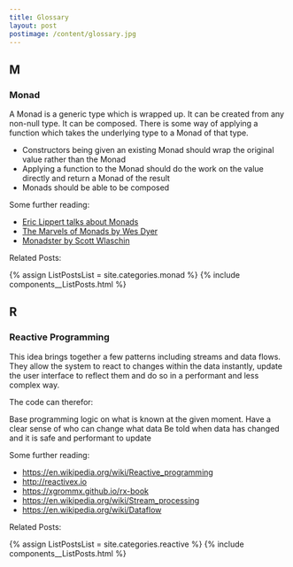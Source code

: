 ```yaml
---
title: Glossary
layout: post
postimage: /content/glossary.jpg
---
```


M
---

### Monad

A Monad is a generic type which is wrapped up. It can be created from any non-null type. It can be composed. There is some way of applying a function which takes the underlying type to a Monad of that type.

 - Constructors being given an existing Monad should wrap the original value rather than the Monad
 - Applying a function to the Monad should do the work on the value directly and return a Monad of the result
 - Monads should be able to be composed
 
Some further reading:

 - [Eric Lippert talks about Monads](https://ericlippert.com/category/monads/)
 - [The Marvels of Monads by Wes Dyer](https://blogs.msdn.microsoft.com/wesdyer/2008/01/10/the-marvels-of-monads/)
 - [Monadster by Scott Wlaschin](https://fsharpforfunandprofit.com/monadster/)

Related Posts:

{% assign ListPostsList = site.categories.monad %}
{% include components__ListPosts.html %}

R
---

### Reactive Programming

This idea brings together a few patterns including streams and data flows. They allow the system to react to changes within the data instantly, update the user interface to reflect them and do so in a performant and less complex way.

The code can therefor:

Base programming logic on what is known at the given moment.
Have a clear sense of who can change what data
Be told when data has changed and it is safe and performant to update

Some further reading:

 - <https://en.wikipedia.org/wiki/Reactive_programming>
 - <http://reactivex.io>
 - <https://xgrommx.github.io/rx-book>
 - <https://en.wikipedia.org/wiki/Stream_processing>
 - <https://en.wikipedia.org/wiki/Dataflow>

Related Posts:

{% assign ListPostsList = site.categories.reactive %}
{% include components__ListPosts.html %}
